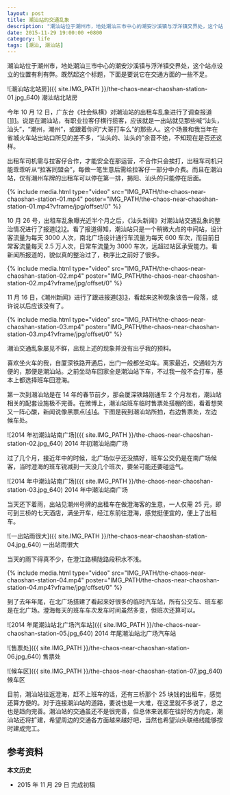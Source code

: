```yaml
---
layout: post
title: 潮汕站的交通乱象
description: "潮汕站位于潮州市，地处潮汕三市中心的潮安沙溪镇与浮洋镇交界处，这个站点设立的位置有利有弊。既然起这个标题，下面是要说它在交通方面的一些不足。"
date: 2015-11-29 19:00:00 +0800
category: life
tags: [潮汕, 潮汕站]
---
```


潮汕站位于潮州市，地处潮汕三市中心的潮安沙溪镇与浮洋镇交界处，这个站点设立的位置有利有弊。既然起这个标题，下面是要说它在交通方面的一些不足。

![潮汕站北站房]({{ site.IMG_PATH }}/the-chaos-near-chaoshan-station-01.jpg_640)
潮汕站北站房

今年 10 月 12 日，广东台《社会纵横》对潮汕站的出租车乱象进行了调查报道[[1]][1]。说是在潮汕站，有职业拉客仔横行揽客，应该就是一出站就见那些喊“汕头，汕头”，“潮州，潮州”，或跟着你问“大哥打车么”的那些人。这个场景和我当年在省城火车站出站口所见的差不多，“汕头的、汕头的”余音不绝，不知现在是否还这样。

出租车司机需与拉客仔合作，才能安全在那运营，不合作只会挨打，出租车司机只能乖乖听从“拉客同盟会”，每做一笔生意后需给拉客仔一部分中介费。而且在潮汕站，仅有潮州车牌的出租车可以停在第一排，揭阳、汕头的只能停在后面。

{% include media.html type="video" src="IMG_PATH/the-chaos-near-chaoshan-station-01.mp4" poster="IMG_PATH/the-chaos-near-chaoshan-station-01.mp4?vframe/jpg/offset/0" %}

10 月 26 号，出租车乱象曝光近半个月之后，《汕头新闻》对潮汕站交通乱象的整治情况进行了报道[[2]][2]。看了报道得知，潮汕站只是一个稍微大点的中间站，设计客流量为每天 3000 人次，南北广场设计通行车流量为每天 600 车次，而目前日常客流量每天 2.5 万人次，日常车流量为 3000 车次，远超过站区承受能力。看新闻所报道的，貌似真的整治过了，秩序比之前好了很多。

{% include media.html type="video" src="IMG_PATH/the-chaos-near-chaoshan-station-02.mp4" poster="IMG_PATH/the-chaos-near-chaoshan-station-02.mp4?vframe/jpg/offset/0" %}

11 月 16 日，《潮州新闻》进行了跟进报道[[3]][3]，看起来这种现象该告一段落，或许说以后应该没有了。

{% include media.html type="video" src="IMG_PATH/the-chaos-near-chaoshan-station-03.mp4" poster="IMG_PATH/the-chaos-near-chaoshan-station-03.mp4?vframe/jpg/offset/0" %}

潮汕交通乱象屡见不鲜，出现上述的现象并没有出乎我的预料。

喜欢坐火车的我，自厦深铁路开通后，出门一般都坐动车。离家最近，交通较为方便的，那便是潮汕站。之前坐动车回家全是潮汕站下车，不过我一般不会打车，基本上都选择班车回澄海。

第一次到潮汕站是在 14 年的春节前夕，那会厦深铁路刚通车 2 个月左右，潮汕站相关的配套设施极不完善。在微博上，潮汕站班车临时售票处搭棚的图，看着想笑又一阵心酸，新闻说像黑票点[[4]][4]。下图是我到潮汕站所拍，右边售票处，左边候车处。

![2014 年初潮汕站南广场]({{ site.IMG_PATH }}/the-chaos-near-chaoshan-station-02.jpg_640)
2014 年初潮汕站南广场

过了几个月，接近年中的时候，北广场似乎还没搞好，班车公交仍是在南广场候客，当时澄海的班车锐减到一天没几个班次，要坐可能还要碰运气。

![2014 年中潮汕站南广场]({{ site.IMG_PATH }}/the-chaos-near-chaoshan-station-03.jpg_640)
2014 年中潮汕站南广场

当天还下着雨，出站见潮州号牌的出租车在做澄海客的生意，一人仅需 25 元，即可到三桥的七天酒店，满坐开车，经江东前往澄海，感觉挺便宜的，便上了出租车。

![一出站雨很大]({{ site.IMG_PATH }}/the-chaos-near-chaoshan-station-04.jpg_640)
一出站雨很大

当天的雨下得真不少，在澄江路横陇路段积水不浅。

{% include media.html type="video" src="IMG_PATH/the-chaos-near-chaoshan-station-04.mp4" poster="IMG_PATH/the-chaos-near-chaoshan-station-04.mp4?vframe/jpg/offset/0" %}

到了去年年尾，在北广场搭建了看起来好很多的临时汽车站，所有公交车、班车都是在北广场。澄海每天的班车车次发车时间虽然多变，但班次还算可以。

![2014 年尾潮汕站北广场汽车站]({{ site.IMG_PATH }}/the-chaos-near-chaoshan-station-05.jpg_640)
2014 年尾潮汕站北广场汽车站

![售票处]({{ site.IMG_PATH }}/the-chaos-near-chaoshan-station-06.jpg_640)
售票处

![候车区]({{ site.IMG_PATH }}/the-chaos-near-chaoshan-station-07.jpg_640)
候车区

目前，潮汕站往返澄海，赶不上班车的话，还有三桥那个 25 块钱的出租车，感觉还算方便的。对于连接潮汕站的道路，要说也是一大堆，在这里就不多说了，总之也是趋向完善。潮汕站的交通虽还不是很完善，但总体来说都在往好的方向走，潮汕站还将扩建，希望周边的交通各方面越来越好吧，当然也希望汕头联络线能够按时建成完工。

## 参考资料

[1]: http://v.gdtv.cn/html/ItemId51/2015-10-12/301722.html "20151012《社会纵横》：潮汕高铁站出租车乱象调查"
[2]: http://www.strtv.cn/t/c/2015-10-26/1445864909150.shtml "整治厦深铁路潮汕站周边营运秩序 2015-10-26 - 汕头新闻"
[3]: http://www.czbtv.com/czxw/t20151117_112109.htm "厦深高铁潮汕站区：落实整治 秩序改观"
[4]: http://dahuawang.com/gundong/showfirst1.asp?Page=&CNo=1101&ID=78019 "潮汕站汕头快线售票点像“黑票点”_汕头新闻_大华网"

**本文历史**

* 2015 年 11 月 29 日 完成初稿
